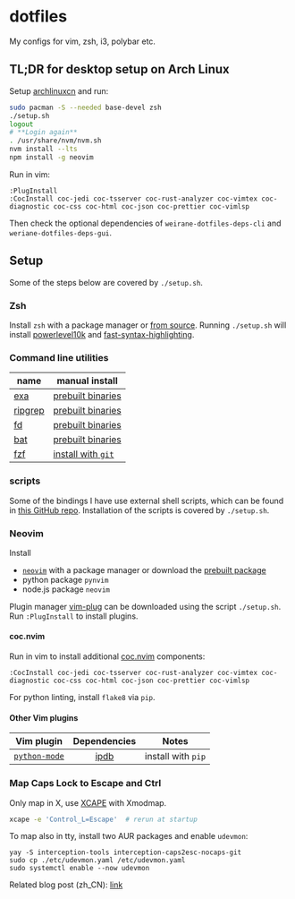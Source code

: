 # dotfiles

My configs for vim, zsh, i3, polybar etc.

## TL;DR for desktop setup on Arch Linux

Setup [archlinuxcn] and run:

```sh
sudo pacman -S --needed base-devel zsh
./setup.sh
logout
# **Login again**
. /usr/share/nvm/nvm.sh
nvm install --lts
npm install -g neovim
```

Run in vim:

```
:PlugInstall
:CocInstall coc-jedi coc-tsserver coc-rust-analyzer coc-vimtex coc-diagnostic coc-css coc-html coc-json coc-prettier coc-vimlsp
```

Then check the optional dependencies of `weirane-dotfiles-deps-cli` and
`weriane-dotfiles-deps-gui`.

[archlinuxcn]: https://lug.ustc.edu.cn/wiki/mirrors/help/archlinuxcn

## Setup

Some of the steps below are covered by `./setup.sh`.

### Zsh

Install `zsh` with a package manager or [from source][zsh-src]. Running
`./setup.sh` will install [powerlevel10k] and [fast-syntax-highlighting].

[zsh-src]: https://github.com/zsh-users/zsh/blob/master/INSTALL
[oh-my-zsh]: https://github.com/robbyrussell/oh-my-zsh
[powerlevel10k]: https://github.com/romkatv/powerlevel10k
[fast-syntax-highlighting]: https://github.com/zdharma/fast-syntax-highlighting

### Command line utilities

| name      | manual install                |
|-----------|-------------------------------|
| [exa]     | [prebuilt binaries][exa-bin]  |
| [ripgrep] | [prebuilt binaries][rg-bin]   |
| [fd]      | [prebuilt binaries][fd-bin]   |
| [bat]     | [prebuilt binaries][bat-rel]  |
| [fzf]     | [install with `git`][fzf-git] |

[exa]: https://github.com/ogham/exa
[exa-bin]: https://github.com/ogham/exa/releases
[ripgrep]: https://github.com/BurntSushi/ripgrep
[rg-bin]: https://github.com/BurntSushi/ripgrep/releases
[fd]: https://github.com/sharkdp/fd
[fd-bin]: https://github.com/sharkdp/fd/releases
[bat]: https://github.com/sharkdp/bat
[bat-rel]: https://github.com/sharkdp/bat/releases
[fzf]: https://github.com/junegunn/fzf
[fzf-git]: https://github.com/junegunn/fzf#using-git

### scripts

Some of the bindings I have use external shell scripts, which can be found in
[this GitHub repo][scripts-repo]. Installation of the scripts is covered by
`./setup.sh`.

[scripts-repo]: https://github.com/weirane/scripts

### Neovim

Install

- [`neovim`][nvim] with a package manager or download the [prebuilt package][nvim-bin]
- python package `pynvim`
- node.js package `neovim`

Plugin manager [vim-plug] can be downloaded using the script `./setup.sh`. Run
`:PlugInstall` to install plugins.

[nvim]: https://github.com/neovim/neovim
[nvim-bin]: https://github.com/neovim/neovim/releases
[vim-plug]: https://github.com/junegunn/vim-plug

#### coc.nvim

Run in vim to install additional [coc.nvim] components:

    :CocInstall coc-jedi coc-tsserver coc-rust-analyzer coc-vimtex coc-diagnostic coc-css coc-html coc-json coc-prettier coc-vimlsp

For python linting, install `flake8` via `pip`.

[coc.nvim]: https://github.com/neoclide/coc.nvim

#### Other Vim plugins

| Vim plugin      | Dependencies | Notes              |
|:---------------:|:------------:|:------------------:|
| [`python-mode`] | [ipdb]       | install with `pip` |


[`python-mode`]: https://github.com/python-mode/python-mode
[ipdb]: https://pypi.org/project/ipdb/
[`vim-autopep8`]: https://github.com/tell-k/vim-autopep8
[autopep8]: https://github.com/hhatto/autopep8#installation
[`vim-clang-format`]: https://github.com/rhysd/vim-clang-format

### Map Caps Lock to Escape and Ctrl

Only map in X, use [XCAPE] with Xmodmap.

```bash
xcape -e 'Control_L=Escape'  # rerun at startup
```

To map also in tty, install two AUR packages and enable `udevmon`:

    yay -S interception-tools interception-caps2esc-nocaps-git
    sudo cp ./etc/udevmon.yaml /etc/udevmon.yaml
    sudo systemctl enable --now udevmon

Related blog post (zh_CN): [link][blog-caps]

[XCAPE]: https://github.com/alols/xcape
[blog-caps]: https://weirane.github.io/2020/04/map-capslock-to-esc-and-ctrl.html
